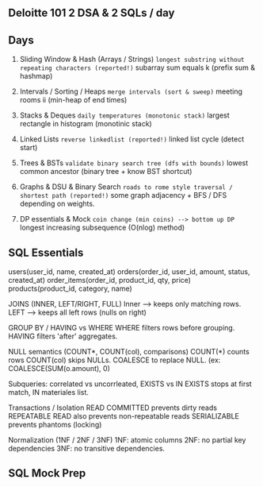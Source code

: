 Deloitte 101
2 DSA & 2 SQLs / day
------------------

Days
--
1. Sliding Window & Hash (Arrays / Strings)
` longest substring without repeating characters (reported!)
` subarray sum equals k (prefix sum & hashmap)

3. Intervals / Sorting / Heaps
` merge intervals (sort & sweep)
` meeting rooms ii (min-heap of end times)

5. Stacks & Deques
` daily temperatures (monotonic stack)
` largest rectangle in histogram (monotinic stack)

7. Linked Lists
` reverse linkedlist (reported!)
` linked list cycle (detect start)

9. Trees & BSTs
` validate binary search tree (dfs with bounds)
` lowest common ancestor (binary tree + know BST shortcut)

11. Graphs & DSU & Binary Search
` roads to rome style traversal / shortest path (reported!)
` some graph adjacency + BFS / DFS depending on weights.

13. DP essentials & Mock
` coin change (min coins) --> bottom up DP
` longest increasing subsequence (O(nlog) method)

SQL Essentials
--
users(user_id, name, created_at)
orders(order_id, user_id, amount, status, created_at)
order_items(order_id, product_id, qty, price)
products(product_id, category, name)

JOINS (INNER, LEFT/RIGHT, FULL)
  Inner --> keeps only matching rows. 
  LEFT --> keeps all left rows (nulls on right)

GROUP BY / HAVING vs WHERE 
  WHERE filters rows before grouping. 
  HAVING filters 'after' aggregates. 

NULL semantics (COUNT*, COUNT(col), comparisons) 
  COUNT(*) counts rows
  COUNT(col) skips NULLs. 
  COALESCE to replace NULL. (ex: COALESCE(SUM(o.amount), 0)

Subqueries: correlated vs uncorrleated, EXISTS vs IN 
  EXISTS stops at first match, IN materiales list. 

Transactions / Isolation
  READ COMMITTED prevents dirty reads
  REPEATABLE READ also prevents non-repeatable reads
  SERIALIZABLE prevents phantoms (locking)

Normalization (1NF / 2NF / 3NF)
  1NF: atomic columns
  2NF: no partial key dependencies
  3NF: no transitive dependencies.

SQL Mock Prep
-

